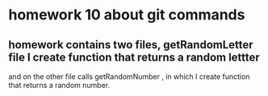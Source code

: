 # homework 10 about git commands 
## homework contains two files, getRandomLetter file I create function that returns  a random lettter 
and on the other file calls  getRandomNumber , in which I create function that returns a random number. 
